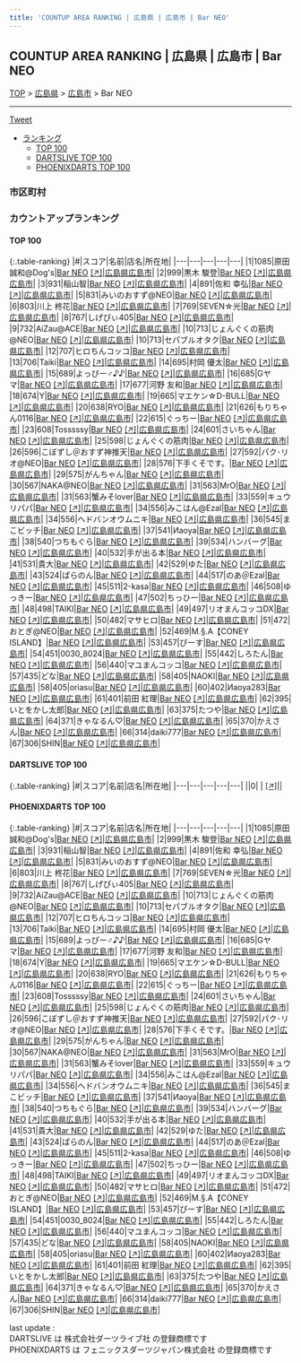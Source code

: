 ```yaml
---
title: 'COUNTUP AREA RANKING | 広島県 | 広島市 | Bar NEO'
---
```

## COUNTUP AREA RANKING | 広島県 | 広島市 | Bar NEO

[TOP](/darts/rank/) > [広島県](/darts/rank/広島県/) > [広島市](/darts/rank/広島県/広島市/) > Bar NEO

___

<a href="https://twitter.com/share?ref_src=twsrc%5Etfw" data-text="COUNTUP AREA RANKING | 広島県広島市Bar NEO" class="twitter-share-button" data-hashtags="DARTSLIVE,PHOENIXDARTS,darts,ダーツ" data-show-count="false">Tweet</a>

* [ランキング](#カウントアップランキング)
    * [TOP 100](#top-100)
    * [DARTSLIVE TOP 100](#dartslive-top-100)
    * [PHOENIXDARTS TOP 100](#phoenixdarts-top-100)

### 市区町村

<ul>

</ul>

### カウントアップランキング

#### TOP 100



{:.table-ranking}
|#|スコア|名前|店名|所在地|
|---|---|---|---|---|
|1|1085|<span class="rank-name-pd">原田 誠和@Dog&#x27;s</span>|<a href="/darts/rank/shops/81400.html">Bar NEO</a> <a href="https://vs.phoenixdarts.com/jp/shop/shopDetailInfo/s_81400?s_seq=81400">[↗]</a>|<a href="/darts/rank/広島県/広島市">広島県広島市</a>|
|2|999|<span class="rank-name-pd"><span class="pro-icon-pd"></span>黒木 駿登</span>|<a href="/darts/rank/shops/81400.html">Bar NEO</a> <a href="https://vs.phoenixdarts.com/jp/shop/shopDetailInfo/s_81400?s_seq=81400">[↗]</a>|<a href="/darts/rank/広島県/広島市">広島県広島市</a>|
|3|931|<span class="rank-name-pd">稲山智</span>|<a href="/darts/rank/shops/81400.html">Bar NEO</a> <a href="https://vs.phoenixdarts.com/jp/shop/shopDetailInfo/s_81400?s_seq=81400">[↗]</a>|<a href="/darts/rank/広島県/広島市">広島県広島市</a>|
|4|891|<span class="rank-name-pd">佐和 幸弘</span>|<a href="/darts/rank/shops/81400.html">Bar NEO</a> <a href="https://vs.phoenixdarts.com/jp/shop/shopDetailInfo/s_81400?s_seq=81400">[↗]</a>|<a href="/darts/rank/広島県/広島市">広島県広島市</a>|
|5|831|<span class="rank-name-pd">みいのおすず@NEO</span>|<a href="/darts/rank/shops/81400.html">Bar NEO</a> <a href="https://vs.phoenixdarts.com/jp/shop/shopDetailInfo/s_81400?s_seq=81400">[↗]</a>|<a href="/darts/rank/広島県/広島市">広島県広島市</a>|
|6|803|<span class="rank-name-pd">川上 柊花</span>|<a href="/darts/rank/shops/81400.html">Bar NEO</a> <a href="https://vs.phoenixdarts.com/jp/shop/shopDetailInfo/s_81400?s_seq=81400">[↗]</a>|<a href="/darts/rank/広島県/広島市">広島県広島市</a>|
|7|769|<span class="rank-name-pd">SEVEN☆光</span>|<a href="/darts/rank/shops/81400.html">Bar NEO</a> <a href="https://vs.phoenixdarts.com/jp/shop/shopDetailInfo/s_81400?s_seq=81400">[↗]</a>|<a href="/darts/rank/広島県/広島市">広島県広島市</a>|
|8|767|<span class="rank-name-pd">しげぴぃ405</span>|<a href="/darts/rank/shops/81400.html">Bar NEO</a> <a href="https://vs.phoenixdarts.com/jp/shop/shopDetailInfo/s_81400?s_seq=81400">[↗]</a>|<a href="/darts/rank/広島県/広島市">広島県広島市</a>|
|9|732|<span class="rank-name-pd">AiZau@ACE</span>|<a href="/darts/rank/shops/81400.html">Bar NEO</a> <a href="https://vs.phoenixdarts.com/jp/shop/shopDetailInfo/s_81400?s_seq=81400">[↗]</a>|<a href="/darts/rank/広島県/広島市">広島県広島市</a>|
|10|713|<span class="rank-name-pd">じょんぐくの筋肉@NEO</span>|<a href="/darts/rank/shops/81400.html">Bar NEO</a> <a href="https://vs.phoenixdarts.com/jp/shop/shopDetailInfo/s_81400?s_seq=81400">[↗]</a>|<a href="/darts/rank/広島県/広島市">広島県広島市</a>|
|10|713|<span class="rank-name-pd">セパブルオタク</span>|<a href="/darts/rank/shops/81400.html">Bar NEO</a> <a href="https://vs.phoenixdarts.com/jp/shop/shopDetailInfo/s_81400?s_seq=81400">[↗]</a>|<a href="/darts/rank/広島県/広島市">広島県広島市</a>|
|12|707|<span class="rank-name-pd">ヒロちんコッコ</span>|<a href="/darts/rank/shops/81400.html">Bar NEO</a> <a href="https://vs.phoenixdarts.com/jp/shop/shopDetailInfo/s_81400?s_seq=81400">[↗]</a>|<a href="/darts/rank/広島県/広島市">広島県広島市</a>|
|13|706|<span class="rank-name-pd">Taiki</span>|<a href="/darts/rank/shops/81400.html">Bar NEO</a> <a href="https://vs.phoenixdarts.com/jp/shop/shopDetailInfo/s_81400?s_seq=81400">[↗]</a>|<a href="/darts/rank/広島県/広島市">広島県広島市</a>|
|14|695|<span class="rank-name-pd">村岡 優太</span>|<a href="/darts/rank/shops/81400.html">Bar NEO</a> <a href="https://vs.phoenixdarts.com/jp/shop/shopDetailInfo/s_81400?s_seq=81400">[↗]</a>|<a href="/darts/rank/広島県/広島市">広島県広島市</a>|
|15|689|<span class="rank-name-pd">よっぴー♂♪♪</span>|<a href="/darts/rank/shops/81400.html">Bar NEO</a> <a href="https://vs.phoenixdarts.com/jp/shop/shopDetailInfo/s_81400?s_seq=81400">[↗]</a>|<a href="/darts/rank/広島県/広島市">広島県広島市</a>|
|16|685|<span class="rank-name-pd">Gヤマ</span>|<a href="/darts/rank/shops/81400.html">Bar NEO</a> <a href="https://vs.phoenixdarts.com/jp/shop/shopDetailInfo/s_81400?s_seq=81400">[↗]</a>|<a href="/darts/rank/広島県/広島市">広島県広島市</a>|
|17|677|<span class="rank-name-pd">河野 友和</span>|<a href="/darts/rank/shops/81400.html">Bar NEO</a> <a href="https://vs.phoenixdarts.com/jp/shop/shopDetailInfo/s_81400?s_seq=81400">[↗]</a>|<a href="/darts/rank/広島県/広島市">広島県広島市</a>|
|18|674|<span class="rank-name-pd">Y</span>|<a href="/darts/rank/shops/81400.html">Bar NEO</a> <a href="https://vs.phoenixdarts.com/jp/shop/shopDetailInfo/s_81400?s_seq=81400">[↗]</a>|<a href="/darts/rank/広島県/広島市">広島県広島市</a>|
|19|665|<span class="rank-name-pd">マエケン☆D-BULL</span>|<a href="/darts/rank/shops/81400.html">Bar NEO</a> <a href="https://vs.phoenixdarts.com/jp/shop/shopDetailInfo/s_81400?s_seq=81400">[↗]</a>|<a href="/darts/rank/広島県/広島市">広島県広島市</a>|
|20|638|<span class="rank-name-pd">RYO</span>|<a href="/darts/rank/shops/81400.html">Bar NEO</a> <a href="https://vs.phoenixdarts.com/jp/shop/shopDetailInfo/s_81400?s_seq=81400">[↗]</a>|<a href="/darts/rank/広島県/広島市">広島県広島市</a>|
|21|626|<span class="rank-name-pd">もりちゃん0116</span>|<a href="/darts/rank/shops/81400.html">Bar NEO</a> <a href="https://vs.phoenixdarts.com/jp/shop/shopDetailInfo/s_81400?s_seq=81400">[↗]</a>|<a href="/darts/rank/広島県/広島市">広島県広島市</a>|
|22|615|<span class="rank-name-pd">ぐっちー</span>|<a href="/darts/rank/shops/81400.html">Bar NEO</a> <a href="https://vs.phoenixdarts.com/jp/shop/shopDetailInfo/s_81400?s_seq=81400">[↗]</a>|<a href="/darts/rank/広島県/広島市">広島県広島市</a>|
|23|608|<span class="rank-name-pd">Tosssssy</span>|<a href="/darts/rank/shops/81400.html">Bar NEO</a> <a href="https://vs.phoenixdarts.com/jp/shop/shopDetailInfo/s_81400?s_seq=81400">[↗]</a>|<a href="/darts/rank/広島県/広島市">広島県広島市</a>|
|24|601|<span class="rank-name-pd">さいちゃん</span>|<a href="/darts/rank/shops/81400.html">Bar NEO</a> <a href="https://vs.phoenixdarts.com/jp/shop/shopDetailInfo/s_81400?s_seq=81400">[↗]</a>|<a href="/darts/rank/広島県/広島市">広島県広島市</a>|
|25|598|<span class="rank-name-pd">じょんぐくの筋肉</span>|<a href="/darts/rank/shops/81400.html">Bar NEO</a> <a href="https://vs.phoenixdarts.com/jp/shop/shopDetailInfo/s_81400?s_seq=81400">[↗]</a>|<a href="/darts/rank/広島県/広島市">広島県広島市</a>|
|26|596|<span class="rank-name-pd">こぼずし＠おすず神推天</span>|<a href="/darts/rank/shops/81400.html">Bar NEO</a> <a href="https://vs.phoenixdarts.com/jp/shop/shopDetailInfo/s_81400?s_seq=81400">[↗]</a>|<a href="/darts/rank/広島県/広島市">広島県広島市</a>|
|27|592|<span class="rank-name-pd">パク･リオ@NEO</span>|<a href="/darts/rank/shops/81400.html">Bar NEO</a> <a href="https://vs.phoenixdarts.com/jp/shop/shopDetailInfo/s_81400?s_seq=81400">[↗]</a>|<a href="/darts/rank/広島県/広島市">広島県広島市</a>|
|28|576|<span class="rank-name-pd">下手くそです。</span>|<a href="/darts/rank/shops/81400.html">Bar NEO</a> <a href="https://vs.phoenixdarts.com/jp/shop/shopDetailInfo/s_81400?s_seq=81400">[↗]</a>|<a href="/darts/rank/広島県/広島市">広島県広島市</a>|
|29|575|<span class="rank-name-pd">がんちゃん</span>|<a href="/darts/rank/shops/81400.html">Bar NEO</a> <a href="https://vs.phoenixdarts.com/jp/shop/shopDetailInfo/s_81400?s_seq=81400">[↗]</a>|<a href="/darts/rank/広島県/広島市">広島県広島市</a>|
|30|567|<span class="rank-name-pd">NAKA@NEO</span>|<a href="/darts/rank/shops/81400.html">Bar NEO</a> <a href="https://vs.phoenixdarts.com/jp/shop/shopDetailInfo/s_81400?s_seq=81400">[↗]</a>|<a href="/darts/rank/広島県/広島市">広島県広島市</a>|
|31|563|<span class="rank-name-pd">MrO</span>|<a href="/darts/rank/shops/81400.html">Bar NEO</a> <a href="https://vs.phoenixdarts.com/jp/shop/shopDetailInfo/s_81400?s_seq=81400">[↗]</a>|<a href="/darts/rank/広島県/広島市">広島県広島市</a>|
|31|563|<span class="rank-name-pd">蟹みそlover</span>|<a href="/darts/rank/shops/81400.html">Bar NEO</a> <a href="https://vs.phoenixdarts.com/jp/shop/shopDetailInfo/s_81400?s_seq=81400">[↗]</a>|<a href="/darts/rank/広島県/広島市">広島県広島市</a>|
|33|559|<span class="rank-name-pd">キュウリパパ</span>|<a href="/darts/rank/shops/81400.html">Bar NEO</a> <a href="https://vs.phoenixdarts.com/jp/shop/shopDetailInfo/s_81400?s_seq=81400">[↗]</a>|<a href="/darts/rank/広島県/広島市">広島県広島市</a>|
|34|556|<span class="rank-name-pd">みこはん@Ezal</span>|<a href="/darts/rank/shops/81400.html">Bar NEO</a> <a href="https://vs.phoenixdarts.com/jp/shop/shopDetailInfo/s_81400?s_seq=81400">[↗]</a>|<a href="/darts/rank/広島県/広島市">広島県広島市</a>|
|34|556|<span class="rank-name-pd">ヘドバンオウムニキ</span>|<a href="/darts/rank/shops/81400.html">Bar NEO</a> <a href="https://vs.phoenixdarts.com/jp/shop/shopDetailInfo/s_81400?s_seq=81400">[↗]</a>|<a href="/darts/rank/広島県/広島市">広島県広島市</a>|
|36|545|<span class="rank-name-pd">まこビッチ</span>|<a href="/darts/rank/shops/81400.html">Bar NEO</a> <a href="https://vs.phoenixdarts.com/jp/shop/shopDetailInfo/s_81400?s_seq=81400">[↗]</a>|<a href="/darts/rank/広島県/広島市">広島県広島市</a>|
|37|541|<span class="rank-name-pd">Иaoya</span>|<a href="/darts/rank/shops/81400.html">Bar NEO</a> <a href="https://vs.phoenixdarts.com/jp/shop/shopDetailInfo/s_81400?s_seq=81400">[↗]</a>|<a href="/darts/rank/広島県/広島市">広島県広島市</a>|
|38|540|<span class="rank-name-pd">つちもぐら</span>|<a href="/darts/rank/shops/81400.html">Bar NEO</a> <a href="https://vs.phoenixdarts.com/jp/shop/shopDetailInfo/s_81400?s_seq=81400">[↗]</a>|<a href="/darts/rank/広島県/広島市">広島県広島市</a>|
|39|534|<span class="rank-name-pd">ハンバーグ</span>|<a href="/darts/rank/shops/81400.html">Bar NEO</a> <a href="https://vs.phoenixdarts.com/jp/shop/shopDetailInfo/s_81400?s_seq=81400">[↗]</a>|<a href="/darts/rank/広島県/広島市">広島県広島市</a>|
|40|532|<span class="rank-name-pd">手が出る本</span>|<a href="/darts/rank/shops/81400.html">Bar NEO</a> <a href="https://vs.phoenixdarts.com/jp/shop/shopDetailInfo/s_81400?s_seq=81400">[↗]</a>|<a href="/darts/rank/広島県/広島市">広島県広島市</a>|
|41|531|<span class="rank-name-pd">貴大</span>|<a href="/darts/rank/shops/81400.html">Bar NEO</a> <a href="https://vs.phoenixdarts.com/jp/shop/shopDetailInfo/s_81400?s_seq=81400">[↗]</a>|<a href="/darts/rank/広島県/広島市">広島県広島市</a>|
|42|529|<span class="rank-name-pd">ゆた</span>|<a href="/darts/rank/shops/81400.html">Bar NEO</a> <a href="https://vs.phoenixdarts.com/jp/shop/shopDetailInfo/s_81400?s_seq=81400">[↗]</a>|<a href="/darts/rank/広島県/広島市">広島県広島市</a>|
|43|524|<span class="rank-name-pd">ぱらのん</span>|<a href="/darts/rank/shops/81400.html">Bar NEO</a> <a href="https://vs.phoenixdarts.com/jp/shop/shopDetailInfo/s_81400?s_seq=81400">[↗]</a>|<a href="/darts/rank/広島県/広島市">広島県広島市</a>|
|44|517|<span class="rank-name-pd">のあ＠Ezal</span>|<a href="/darts/rank/shops/81400.html">Bar NEO</a> <a href="https://vs.phoenixdarts.com/jp/shop/shopDetailInfo/s_81400?s_seq=81400">[↗]</a>|<a href="/darts/rank/広島県/広島市">広島県広島市</a>|
|45|511|<span class="rank-name-pd">2-kasa</span>|<a href="/darts/rank/shops/81400.html">Bar NEO</a> <a href="https://vs.phoenixdarts.com/jp/shop/shopDetailInfo/s_81400?s_seq=81400">[↗]</a>|<a href="/darts/rank/広島県/広島市">広島県広島市</a>|
|46|508|<span class="rank-name-pd">ゆっきー</span>|<a href="/darts/rank/shops/81400.html">Bar NEO</a> <a href="https://vs.phoenixdarts.com/jp/shop/shopDetailInfo/s_81400?s_seq=81400">[↗]</a>|<a href="/darts/rank/広島県/広島市">広島県広島市</a>|
|47|502|<span class="rank-name-pd">ちっひー</span>|<a href="/darts/rank/shops/81400.html">Bar NEO</a> <a href="https://vs.phoenixdarts.com/jp/shop/shopDetailInfo/s_81400?s_seq=81400">[↗]</a>|<a href="/darts/rank/広島県/広島市">広島県広島市</a>|
|48|498|<span class="rank-name-pd">TAIKI</span>|<a href="/darts/rank/shops/81400.html">Bar NEO</a> <a href="https://vs.phoenixdarts.com/jp/shop/shopDetailInfo/s_81400?s_seq=81400">[↗]</a>|<a href="/darts/rank/広島県/広島市">広島県広島市</a>|
|49|497|<span class="rank-name-pd">リオまんコッコDX</span>|<a href="/darts/rank/shops/81400.html">Bar NEO</a> <a href="https://vs.phoenixdarts.com/jp/shop/shopDetailInfo/s_81400?s_seq=81400">[↗]</a>|<a href="/darts/rank/広島県/広島市">広島県広島市</a>|
|50|482|<span class="rank-name-pd">マサヒロ</span>|<a href="/darts/rank/shops/81400.html">Bar NEO</a> <a href="https://vs.phoenixdarts.com/jp/shop/shopDetailInfo/s_81400?s_seq=81400">[↗]</a>|<a href="/darts/rank/広島県/広島市">広島県広島市</a>|
|51|472|<span class="rank-name-pd">おとぎ@NEO</span>|<a href="/darts/rank/shops/81400.html">Bar NEO</a> <a href="https://vs.phoenixdarts.com/jp/shop/shopDetailInfo/s_81400?s_seq=81400">[↗]</a>|<a href="/darts/rank/広島県/広島市">広島県広島市</a>|
|52|469|<span class="rank-name-pd">M.§.A【CONEY ISLAND】</span>|<a href="/darts/rank/shops/81400.html">Bar NEO</a> <a href="https://vs.phoenixdarts.com/jp/shop/shopDetailInfo/s_81400?s_seq=81400">[↗]</a>|<a href="/darts/rank/広島県/広島市">広島県広島市</a>|
|53|457|<span class="rank-name-pd">ぴーす</span>|<a href="/darts/rank/shops/81400.html">Bar NEO</a> <a href="https://vs.phoenixdarts.com/jp/shop/shopDetailInfo/s_81400?s_seq=81400">[↗]</a>|<a href="/darts/rank/広島県/広島市">広島県広島市</a>|
|54|451|<span class="rank-name-pd">0030_8024</span>|<a href="/darts/rank/shops/81400.html">Bar NEO</a> <a href="https://vs.phoenixdarts.com/jp/shop/shopDetailInfo/s_81400?s_seq=81400">[↗]</a>|<a href="/darts/rank/広島県/広島市">広島県広島市</a>|
|55|442|<span class="rank-name-pd">しろたん</span>|<a href="/darts/rank/shops/81400.html">Bar NEO</a> <a href="https://vs.phoenixdarts.com/jp/shop/shopDetailInfo/s_81400?s_seq=81400">[↗]</a>|<a href="/darts/rank/広島県/広島市">広島県広島市</a>|
|56|440|<span class="rank-name-pd">マユまんコッコ</span>|<a href="/darts/rank/shops/81400.html">Bar NEO</a> <a href="https://vs.phoenixdarts.com/jp/shop/shopDetailInfo/s_81400?s_seq=81400">[↗]</a>|<a href="/darts/rank/広島県/広島市">広島県広島市</a>|
|57|435|<span class="rank-name-pd">どな</span>|<a href="/darts/rank/shops/81400.html">Bar NEO</a> <a href="https://vs.phoenixdarts.com/jp/shop/shopDetailInfo/s_81400?s_seq=81400">[↗]</a>|<a href="/darts/rank/広島県/広島市">広島県広島市</a>|
|58|405|<span class="rank-name-pd">NAOKI</span>|<a href="/darts/rank/shops/81400.html">Bar NEO</a> <a href="https://vs.phoenixdarts.com/jp/shop/shopDetailInfo/s_81400?s_seq=81400">[↗]</a>|<a href="/darts/rank/広島県/広島市">広島県広島市</a>|
|58|405|<span class="rank-name-pd">oriasu</span>|<a href="/darts/rank/shops/81400.html">Bar NEO</a> <a href="https://vs.phoenixdarts.com/jp/shop/shopDetailInfo/s_81400?s_seq=81400">[↗]</a>|<a href="/darts/rank/広島県/広島市">広島県広島市</a>|
|60|402|<span class="rank-name-pd">Иaoya283</span>|<a href="/darts/rank/shops/81400.html">Bar NEO</a> <a href="https://vs.phoenixdarts.com/jp/shop/shopDetailInfo/s_81400?s_seq=81400">[↗]</a>|<a href="/darts/rank/広島県/広島市">広島県広島市</a>|
|61|401|<span class="rank-name-pd"><span class="pro-icon-pd"></span>前田 紅理</span>|<a href="/darts/rank/shops/81400.html">Bar NEO</a> <a href="https://vs.phoenixdarts.com/jp/shop/shopDetailInfo/s_81400?s_seq=81400">[↗]</a>|<a href="/darts/rank/広島県/広島市">広島県広島市</a>|
|62|395|<span class="rank-name-pd">いとをかし太郎</span>|<a href="/darts/rank/shops/81400.html">Bar NEO</a> <a href="https://vs.phoenixdarts.com/jp/shop/shopDetailInfo/s_81400?s_seq=81400">[↗]</a>|<a href="/darts/rank/広島県/広島市">広島県広島市</a>|
|63|375|<span class="rank-name-pd">たつや</span>|<a href="/darts/rank/shops/81400.html">Bar NEO</a> <a href="https://vs.phoenixdarts.com/jp/shop/shopDetailInfo/s_81400?s_seq=81400">[↗]</a>|<a href="/darts/rank/広島県/広島市">広島県広島市</a>|
|64|371|<span class="rank-name-pd">きゃなるん♡</span>|<a href="/darts/rank/shops/81400.html">Bar NEO</a> <a href="https://vs.phoenixdarts.com/jp/shop/shopDetailInfo/s_81400?s_seq=81400">[↗]</a>|<a href="/darts/rank/広島県/広島市">広島県広島市</a>|
|65|370|<span class="rank-name-pd">かえさん</span>|<a href="/darts/rank/shops/81400.html">Bar NEO</a> <a href="https://vs.phoenixdarts.com/jp/shop/shopDetailInfo/s_81400?s_seq=81400">[↗]</a>|<a href="/darts/rank/広島県/広島市">広島県広島市</a>|
|66|314|<span class="rank-name-pd">daiki777</span>|<a href="/darts/rank/shops/81400.html">Bar NEO</a> <a href="https://vs.phoenixdarts.com/jp/shop/shopDetailInfo/s_81400?s_seq=81400">[↗]</a>|<a href="/darts/rank/広島県/広島市">広島県広島市</a>|
|67|306|<span class="rank-name-pd">SHIN</span>|<a href="/darts/rank/shops/81400.html">Bar NEO</a> <a href="https://vs.phoenixdarts.com/jp/shop/shopDetailInfo/s_81400?s_seq=81400">[↗]</a>|<a href="/darts/rank/広島県/広島市">広島県広島市</a>|


#### DARTSLIVE TOP 100



{:.table-ranking}
|#|スコア|名前|店名|所在地|
|---|---|---|---|---|
||0|<span class="rank-name-dl"> </span>|<a href="/darts/rank/shops/.html"></a> <a href="">[↗]</a>|<a href="/darts/rank//"></a>|


#### PHOENIXDARTS TOP 100



{:.table-ranking}
|#|スコア|名前|店名|所在地|
|---|---|---|---|---|
|1|1085|<span class="rank-name-pd">原田 誠和@Dog&#x27;s</span>|<a href="/darts/rank/shops/81400.html">Bar NEO</a> <a href="https://vs.phoenixdarts.com/jp/shop/shopDetailInfo/s_81400?s_seq=81400">[↗]</a>|<a href="/darts/rank/広島県/広島市">広島県広島市</a>|
|2|999|<span class="rank-name-pd"><span class="pro-icon-pd"></span>黒木 駿登</span>|<a href="/darts/rank/shops/81400.html">Bar NEO</a> <a href="https://vs.phoenixdarts.com/jp/shop/shopDetailInfo/s_81400?s_seq=81400">[↗]</a>|<a href="/darts/rank/広島県/広島市">広島県広島市</a>|
|3|931|<span class="rank-name-pd">稲山智</span>|<a href="/darts/rank/shops/81400.html">Bar NEO</a> <a href="https://vs.phoenixdarts.com/jp/shop/shopDetailInfo/s_81400?s_seq=81400">[↗]</a>|<a href="/darts/rank/広島県/広島市">広島県広島市</a>|
|4|891|<span class="rank-name-pd">佐和 幸弘</span>|<a href="/darts/rank/shops/81400.html">Bar NEO</a> <a href="https://vs.phoenixdarts.com/jp/shop/shopDetailInfo/s_81400?s_seq=81400">[↗]</a>|<a href="/darts/rank/広島県/広島市">広島県広島市</a>|
|5|831|<span class="rank-name-pd">みいのおすず@NEO</span>|<a href="/darts/rank/shops/81400.html">Bar NEO</a> <a href="https://vs.phoenixdarts.com/jp/shop/shopDetailInfo/s_81400?s_seq=81400">[↗]</a>|<a href="/darts/rank/広島県/広島市">広島県広島市</a>|
|6|803|<span class="rank-name-pd">川上 柊花</span>|<a href="/darts/rank/shops/81400.html">Bar NEO</a> <a href="https://vs.phoenixdarts.com/jp/shop/shopDetailInfo/s_81400?s_seq=81400">[↗]</a>|<a href="/darts/rank/広島県/広島市">広島県広島市</a>|
|7|769|<span class="rank-name-pd">SEVEN☆光</span>|<a href="/darts/rank/shops/81400.html">Bar NEO</a> <a href="https://vs.phoenixdarts.com/jp/shop/shopDetailInfo/s_81400?s_seq=81400">[↗]</a>|<a href="/darts/rank/広島県/広島市">広島県広島市</a>|
|8|767|<span class="rank-name-pd">しげぴぃ405</span>|<a href="/darts/rank/shops/81400.html">Bar NEO</a> <a href="https://vs.phoenixdarts.com/jp/shop/shopDetailInfo/s_81400?s_seq=81400">[↗]</a>|<a href="/darts/rank/広島県/広島市">広島県広島市</a>|
|9|732|<span class="rank-name-pd">AiZau@ACE</span>|<a href="/darts/rank/shops/81400.html">Bar NEO</a> <a href="https://vs.phoenixdarts.com/jp/shop/shopDetailInfo/s_81400?s_seq=81400">[↗]</a>|<a href="/darts/rank/広島県/広島市">広島県広島市</a>|
|10|713|<span class="rank-name-pd">じょんぐくの筋肉@NEO</span>|<a href="/darts/rank/shops/81400.html">Bar NEO</a> <a href="https://vs.phoenixdarts.com/jp/shop/shopDetailInfo/s_81400?s_seq=81400">[↗]</a>|<a href="/darts/rank/広島県/広島市">広島県広島市</a>|
|10|713|<span class="rank-name-pd">セパブルオタク</span>|<a href="/darts/rank/shops/81400.html">Bar NEO</a> <a href="https://vs.phoenixdarts.com/jp/shop/shopDetailInfo/s_81400?s_seq=81400">[↗]</a>|<a href="/darts/rank/広島県/広島市">広島県広島市</a>|
|12|707|<span class="rank-name-pd">ヒロちんコッコ</span>|<a href="/darts/rank/shops/81400.html">Bar NEO</a> <a href="https://vs.phoenixdarts.com/jp/shop/shopDetailInfo/s_81400?s_seq=81400">[↗]</a>|<a href="/darts/rank/広島県/広島市">広島県広島市</a>|
|13|706|<span class="rank-name-pd">Taiki</span>|<a href="/darts/rank/shops/81400.html">Bar NEO</a> <a href="https://vs.phoenixdarts.com/jp/shop/shopDetailInfo/s_81400?s_seq=81400">[↗]</a>|<a href="/darts/rank/広島県/広島市">広島県広島市</a>|
|14|695|<span class="rank-name-pd">村岡 優太</span>|<a href="/darts/rank/shops/81400.html">Bar NEO</a> <a href="https://vs.phoenixdarts.com/jp/shop/shopDetailInfo/s_81400?s_seq=81400">[↗]</a>|<a href="/darts/rank/広島県/広島市">広島県広島市</a>|
|15|689|<span class="rank-name-pd">よっぴー♂♪♪</span>|<a href="/darts/rank/shops/81400.html">Bar NEO</a> <a href="https://vs.phoenixdarts.com/jp/shop/shopDetailInfo/s_81400?s_seq=81400">[↗]</a>|<a href="/darts/rank/広島県/広島市">広島県広島市</a>|
|16|685|<span class="rank-name-pd">Gヤマ</span>|<a href="/darts/rank/shops/81400.html">Bar NEO</a> <a href="https://vs.phoenixdarts.com/jp/shop/shopDetailInfo/s_81400?s_seq=81400">[↗]</a>|<a href="/darts/rank/広島県/広島市">広島県広島市</a>|
|17|677|<span class="rank-name-pd">河野 友和</span>|<a href="/darts/rank/shops/81400.html">Bar NEO</a> <a href="https://vs.phoenixdarts.com/jp/shop/shopDetailInfo/s_81400?s_seq=81400">[↗]</a>|<a href="/darts/rank/広島県/広島市">広島県広島市</a>|
|18|674|<span class="rank-name-pd">Y</span>|<a href="/darts/rank/shops/81400.html">Bar NEO</a> <a href="https://vs.phoenixdarts.com/jp/shop/shopDetailInfo/s_81400?s_seq=81400">[↗]</a>|<a href="/darts/rank/広島県/広島市">広島県広島市</a>|
|19|665|<span class="rank-name-pd">マエケン☆D-BULL</span>|<a href="/darts/rank/shops/81400.html">Bar NEO</a> <a href="https://vs.phoenixdarts.com/jp/shop/shopDetailInfo/s_81400?s_seq=81400">[↗]</a>|<a href="/darts/rank/広島県/広島市">広島県広島市</a>|
|20|638|<span class="rank-name-pd">RYO</span>|<a href="/darts/rank/shops/81400.html">Bar NEO</a> <a href="https://vs.phoenixdarts.com/jp/shop/shopDetailInfo/s_81400?s_seq=81400">[↗]</a>|<a href="/darts/rank/広島県/広島市">広島県広島市</a>|
|21|626|<span class="rank-name-pd">もりちゃん0116</span>|<a href="/darts/rank/shops/81400.html">Bar NEO</a> <a href="https://vs.phoenixdarts.com/jp/shop/shopDetailInfo/s_81400?s_seq=81400">[↗]</a>|<a href="/darts/rank/広島県/広島市">広島県広島市</a>|
|22|615|<span class="rank-name-pd">ぐっちー</span>|<a href="/darts/rank/shops/81400.html">Bar NEO</a> <a href="https://vs.phoenixdarts.com/jp/shop/shopDetailInfo/s_81400?s_seq=81400">[↗]</a>|<a href="/darts/rank/広島県/広島市">広島県広島市</a>|
|23|608|<span class="rank-name-pd">Tosssssy</span>|<a href="/darts/rank/shops/81400.html">Bar NEO</a> <a href="https://vs.phoenixdarts.com/jp/shop/shopDetailInfo/s_81400?s_seq=81400">[↗]</a>|<a href="/darts/rank/広島県/広島市">広島県広島市</a>|
|24|601|<span class="rank-name-pd">さいちゃん</span>|<a href="/darts/rank/shops/81400.html">Bar NEO</a> <a href="https://vs.phoenixdarts.com/jp/shop/shopDetailInfo/s_81400?s_seq=81400">[↗]</a>|<a href="/darts/rank/広島県/広島市">広島県広島市</a>|
|25|598|<span class="rank-name-pd">じょんぐくの筋肉</span>|<a href="/darts/rank/shops/81400.html">Bar NEO</a> <a href="https://vs.phoenixdarts.com/jp/shop/shopDetailInfo/s_81400?s_seq=81400">[↗]</a>|<a href="/darts/rank/広島県/広島市">広島県広島市</a>|
|26|596|<span class="rank-name-pd">こぼずし＠おすず神推天</span>|<a href="/darts/rank/shops/81400.html">Bar NEO</a> <a href="https://vs.phoenixdarts.com/jp/shop/shopDetailInfo/s_81400?s_seq=81400">[↗]</a>|<a href="/darts/rank/広島県/広島市">広島県広島市</a>|
|27|592|<span class="rank-name-pd">パク･リオ@NEO</span>|<a href="/darts/rank/shops/81400.html">Bar NEO</a> <a href="https://vs.phoenixdarts.com/jp/shop/shopDetailInfo/s_81400?s_seq=81400">[↗]</a>|<a href="/darts/rank/広島県/広島市">広島県広島市</a>|
|28|576|<span class="rank-name-pd">下手くそです。</span>|<a href="/darts/rank/shops/81400.html">Bar NEO</a> <a href="https://vs.phoenixdarts.com/jp/shop/shopDetailInfo/s_81400?s_seq=81400">[↗]</a>|<a href="/darts/rank/広島県/広島市">広島県広島市</a>|
|29|575|<span class="rank-name-pd">がんちゃん</span>|<a href="/darts/rank/shops/81400.html">Bar NEO</a> <a href="https://vs.phoenixdarts.com/jp/shop/shopDetailInfo/s_81400?s_seq=81400">[↗]</a>|<a href="/darts/rank/広島県/広島市">広島県広島市</a>|
|30|567|<span class="rank-name-pd">NAKA@NEO</span>|<a href="/darts/rank/shops/81400.html">Bar NEO</a> <a href="https://vs.phoenixdarts.com/jp/shop/shopDetailInfo/s_81400?s_seq=81400">[↗]</a>|<a href="/darts/rank/広島県/広島市">広島県広島市</a>|
|31|563|<span class="rank-name-pd">MrO</span>|<a href="/darts/rank/shops/81400.html">Bar NEO</a> <a href="https://vs.phoenixdarts.com/jp/shop/shopDetailInfo/s_81400?s_seq=81400">[↗]</a>|<a href="/darts/rank/広島県/広島市">広島県広島市</a>|
|31|563|<span class="rank-name-pd">蟹みそlover</span>|<a href="/darts/rank/shops/81400.html">Bar NEO</a> <a href="https://vs.phoenixdarts.com/jp/shop/shopDetailInfo/s_81400?s_seq=81400">[↗]</a>|<a href="/darts/rank/広島県/広島市">広島県広島市</a>|
|33|559|<span class="rank-name-pd">キュウリパパ</span>|<a href="/darts/rank/shops/81400.html">Bar NEO</a> <a href="https://vs.phoenixdarts.com/jp/shop/shopDetailInfo/s_81400?s_seq=81400">[↗]</a>|<a href="/darts/rank/広島県/広島市">広島県広島市</a>|
|34|556|<span class="rank-name-pd">みこはん@Ezal</span>|<a href="/darts/rank/shops/81400.html">Bar NEO</a> <a href="https://vs.phoenixdarts.com/jp/shop/shopDetailInfo/s_81400?s_seq=81400">[↗]</a>|<a href="/darts/rank/広島県/広島市">広島県広島市</a>|
|34|556|<span class="rank-name-pd">ヘドバンオウムニキ</span>|<a href="/darts/rank/shops/81400.html">Bar NEO</a> <a href="https://vs.phoenixdarts.com/jp/shop/shopDetailInfo/s_81400?s_seq=81400">[↗]</a>|<a href="/darts/rank/広島県/広島市">広島県広島市</a>|
|36|545|<span class="rank-name-pd">まこビッチ</span>|<a href="/darts/rank/shops/81400.html">Bar NEO</a> <a href="https://vs.phoenixdarts.com/jp/shop/shopDetailInfo/s_81400?s_seq=81400">[↗]</a>|<a href="/darts/rank/広島県/広島市">広島県広島市</a>|
|37|541|<span class="rank-name-pd">Иaoya</span>|<a href="/darts/rank/shops/81400.html">Bar NEO</a> <a href="https://vs.phoenixdarts.com/jp/shop/shopDetailInfo/s_81400?s_seq=81400">[↗]</a>|<a href="/darts/rank/広島県/広島市">広島県広島市</a>|
|38|540|<span class="rank-name-pd">つちもぐら</span>|<a href="/darts/rank/shops/81400.html">Bar NEO</a> <a href="https://vs.phoenixdarts.com/jp/shop/shopDetailInfo/s_81400?s_seq=81400">[↗]</a>|<a href="/darts/rank/広島県/広島市">広島県広島市</a>|
|39|534|<span class="rank-name-pd">ハンバーグ</span>|<a href="/darts/rank/shops/81400.html">Bar NEO</a> <a href="https://vs.phoenixdarts.com/jp/shop/shopDetailInfo/s_81400?s_seq=81400">[↗]</a>|<a href="/darts/rank/広島県/広島市">広島県広島市</a>|
|40|532|<span class="rank-name-pd">手が出る本</span>|<a href="/darts/rank/shops/81400.html">Bar NEO</a> <a href="https://vs.phoenixdarts.com/jp/shop/shopDetailInfo/s_81400?s_seq=81400">[↗]</a>|<a href="/darts/rank/広島県/広島市">広島県広島市</a>|
|41|531|<span class="rank-name-pd">貴大</span>|<a href="/darts/rank/shops/81400.html">Bar NEO</a> <a href="https://vs.phoenixdarts.com/jp/shop/shopDetailInfo/s_81400?s_seq=81400">[↗]</a>|<a href="/darts/rank/広島県/広島市">広島県広島市</a>|
|42|529|<span class="rank-name-pd">ゆた</span>|<a href="/darts/rank/shops/81400.html">Bar NEO</a> <a href="https://vs.phoenixdarts.com/jp/shop/shopDetailInfo/s_81400?s_seq=81400">[↗]</a>|<a href="/darts/rank/広島県/広島市">広島県広島市</a>|
|43|524|<span class="rank-name-pd">ぱらのん</span>|<a href="/darts/rank/shops/81400.html">Bar NEO</a> <a href="https://vs.phoenixdarts.com/jp/shop/shopDetailInfo/s_81400?s_seq=81400">[↗]</a>|<a href="/darts/rank/広島県/広島市">広島県広島市</a>|
|44|517|<span class="rank-name-pd">のあ＠Ezal</span>|<a href="/darts/rank/shops/81400.html">Bar NEO</a> <a href="https://vs.phoenixdarts.com/jp/shop/shopDetailInfo/s_81400?s_seq=81400">[↗]</a>|<a href="/darts/rank/広島県/広島市">広島県広島市</a>|
|45|511|<span class="rank-name-pd">2-kasa</span>|<a href="/darts/rank/shops/81400.html">Bar NEO</a> <a href="https://vs.phoenixdarts.com/jp/shop/shopDetailInfo/s_81400?s_seq=81400">[↗]</a>|<a href="/darts/rank/広島県/広島市">広島県広島市</a>|
|46|508|<span class="rank-name-pd">ゆっきー</span>|<a href="/darts/rank/shops/81400.html">Bar NEO</a> <a href="https://vs.phoenixdarts.com/jp/shop/shopDetailInfo/s_81400?s_seq=81400">[↗]</a>|<a href="/darts/rank/広島県/広島市">広島県広島市</a>|
|47|502|<span class="rank-name-pd">ちっひー</span>|<a href="/darts/rank/shops/81400.html">Bar NEO</a> <a href="https://vs.phoenixdarts.com/jp/shop/shopDetailInfo/s_81400?s_seq=81400">[↗]</a>|<a href="/darts/rank/広島県/広島市">広島県広島市</a>|
|48|498|<span class="rank-name-pd">TAIKI</span>|<a href="/darts/rank/shops/81400.html">Bar NEO</a> <a href="https://vs.phoenixdarts.com/jp/shop/shopDetailInfo/s_81400?s_seq=81400">[↗]</a>|<a href="/darts/rank/広島県/広島市">広島県広島市</a>|
|49|497|<span class="rank-name-pd">リオまんコッコDX</span>|<a href="/darts/rank/shops/81400.html">Bar NEO</a> <a href="https://vs.phoenixdarts.com/jp/shop/shopDetailInfo/s_81400?s_seq=81400">[↗]</a>|<a href="/darts/rank/広島県/広島市">広島県広島市</a>|
|50|482|<span class="rank-name-pd">マサヒロ</span>|<a href="/darts/rank/shops/81400.html">Bar NEO</a> <a href="https://vs.phoenixdarts.com/jp/shop/shopDetailInfo/s_81400?s_seq=81400">[↗]</a>|<a href="/darts/rank/広島県/広島市">広島県広島市</a>|
|51|472|<span class="rank-name-pd">おとぎ@NEO</span>|<a href="/darts/rank/shops/81400.html">Bar NEO</a> <a href="https://vs.phoenixdarts.com/jp/shop/shopDetailInfo/s_81400?s_seq=81400">[↗]</a>|<a href="/darts/rank/広島県/広島市">広島県広島市</a>|
|52|469|<span class="rank-name-pd">M.§.A【CONEY ISLAND】</span>|<a href="/darts/rank/shops/81400.html">Bar NEO</a> <a href="https://vs.phoenixdarts.com/jp/shop/shopDetailInfo/s_81400?s_seq=81400">[↗]</a>|<a href="/darts/rank/広島県/広島市">広島県広島市</a>|
|53|457|<span class="rank-name-pd">ぴーす</span>|<a href="/darts/rank/shops/81400.html">Bar NEO</a> <a href="https://vs.phoenixdarts.com/jp/shop/shopDetailInfo/s_81400?s_seq=81400">[↗]</a>|<a href="/darts/rank/広島県/広島市">広島県広島市</a>|
|54|451|<span class="rank-name-pd">0030_8024</span>|<a href="/darts/rank/shops/81400.html">Bar NEO</a> <a href="https://vs.phoenixdarts.com/jp/shop/shopDetailInfo/s_81400?s_seq=81400">[↗]</a>|<a href="/darts/rank/広島県/広島市">広島県広島市</a>|
|55|442|<span class="rank-name-pd">しろたん</span>|<a href="/darts/rank/shops/81400.html">Bar NEO</a> <a href="https://vs.phoenixdarts.com/jp/shop/shopDetailInfo/s_81400?s_seq=81400">[↗]</a>|<a href="/darts/rank/広島県/広島市">広島県広島市</a>|
|56|440|<span class="rank-name-pd">マユまんコッコ</span>|<a href="/darts/rank/shops/81400.html">Bar NEO</a> <a href="https://vs.phoenixdarts.com/jp/shop/shopDetailInfo/s_81400?s_seq=81400">[↗]</a>|<a href="/darts/rank/広島県/広島市">広島県広島市</a>|
|57|435|<span class="rank-name-pd">どな</span>|<a href="/darts/rank/shops/81400.html">Bar NEO</a> <a href="https://vs.phoenixdarts.com/jp/shop/shopDetailInfo/s_81400?s_seq=81400">[↗]</a>|<a href="/darts/rank/広島県/広島市">広島県広島市</a>|
|58|405|<span class="rank-name-pd">NAOKI</span>|<a href="/darts/rank/shops/81400.html">Bar NEO</a> <a href="https://vs.phoenixdarts.com/jp/shop/shopDetailInfo/s_81400?s_seq=81400">[↗]</a>|<a href="/darts/rank/広島県/広島市">広島県広島市</a>|
|58|405|<span class="rank-name-pd">oriasu</span>|<a href="/darts/rank/shops/81400.html">Bar NEO</a> <a href="https://vs.phoenixdarts.com/jp/shop/shopDetailInfo/s_81400?s_seq=81400">[↗]</a>|<a href="/darts/rank/広島県/広島市">広島県広島市</a>|
|60|402|<span class="rank-name-pd">Иaoya283</span>|<a href="/darts/rank/shops/81400.html">Bar NEO</a> <a href="https://vs.phoenixdarts.com/jp/shop/shopDetailInfo/s_81400?s_seq=81400">[↗]</a>|<a href="/darts/rank/広島県/広島市">広島県広島市</a>|
|61|401|<span class="rank-name-pd"><span class="pro-icon-pd"></span>前田 紅理</span>|<a href="/darts/rank/shops/81400.html">Bar NEO</a> <a href="https://vs.phoenixdarts.com/jp/shop/shopDetailInfo/s_81400?s_seq=81400">[↗]</a>|<a href="/darts/rank/広島県/広島市">広島県広島市</a>|
|62|395|<span class="rank-name-pd">いとをかし太郎</span>|<a href="/darts/rank/shops/81400.html">Bar NEO</a> <a href="https://vs.phoenixdarts.com/jp/shop/shopDetailInfo/s_81400?s_seq=81400">[↗]</a>|<a href="/darts/rank/広島県/広島市">広島県広島市</a>|
|63|375|<span class="rank-name-pd">たつや</span>|<a href="/darts/rank/shops/81400.html">Bar NEO</a> <a href="https://vs.phoenixdarts.com/jp/shop/shopDetailInfo/s_81400?s_seq=81400">[↗]</a>|<a href="/darts/rank/広島県/広島市">広島県広島市</a>|
|64|371|<span class="rank-name-pd">きゃなるん♡</span>|<a href="/darts/rank/shops/81400.html">Bar NEO</a> <a href="https://vs.phoenixdarts.com/jp/shop/shopDetailInfo/s_81400?s_seq=81400">[↗]</a>|<a href="/darts/rank/広島県/広島市">広島県広島市</a>|
|65|370|<span class="rank-name-pd">かえさん</span>|<a href="/darts/rank/shops/81400.html">Bar NEO</a> <a href="https://vs.phoenixdarts.com/jp/shop/shopDetailInfo/s_81400?s_seq=81400">[↗]</a>|<a href="/darts/rank/広島県/広島市">広島県広島市</a>|
|66|314|<span class="rank-name-pd">daiki777</span>|<a href="/darts/rank/shops/81400.html">Bar NEO</a> <a href="https://vs.phoenixdarts.com/jp/shop/shopDetailInfo/s_81400?s_seq=81400">[↗]</a>|<a href="/darts/rank/広島県/広島市">広島県広島市</a>|
|67|306|<span class="rank-name-pd">SHIN</span>|<a href="/darts/rank/shops/81400.html">Bar NEO</a> <a href="https://vs.phoenixdarts.com/jp/shop/shopDetailInfo/s_81400?s_seq=81400">[↗]</a>|<a href="/darts/rank/広島県/広島市">広島県広島市</a>|


<div class="footer border-top border-gray-light mt-5 pt-3 text-right text-gray">
    last update : <span style="font-weight: italic" id="foot_last_modified"></span><br />
    DARTSLIVE は 株式会社ダーツライブ社 の登録商標です<br />
    PHOENIXDARTS は フェニックスダーツジャパン株式会社 の登録商標です<br />
</div>

<script src="https://cdnjs.cloudflare.com/ajax/libs/jquery.tablesorter/2.31.3/js/jquery.tablesorter.min.js" integrity="sha512-qzgd5cYSZcosqpzpn7zF2ZId8f/8CHmFKZ8j7mU4OUXTNRd5g+ZHBPsgKEwoqxCtdQvExE5LprwwPAgoicguNg==" crossorigin="anonymous" referrerpolicy="no-referrer"></script>
<link rel="stylesheet" href="https://cdnjs.cloudflare.com/ajax/libs/jquery.tablesorter/2.31.3/css/theme.default.min.css" integrity="sha512-wghhOJkjQX0Lh3NSWvNKeZ0ZpNn+SPVXX1Qyc9OCaogADktxrBiBdKGDoqVUOyhStvMBmJQ8ZdMHiR3wuEq8+w==" crossorigin="anonymous" referrerpolicy="no-referrer" />
<script>
$(function() {
    $(".table-ranking").tablesorter({sortList:[[0, 0]]});
    $("#foot_last_modified").text(formatDate(new Date(document.lastModified), 'yyyy-MM-dd HH:mm:ss'));
});
</script>

<script async src="https://platform.twitter.com/widgets.js" charset="utf-8"></script>